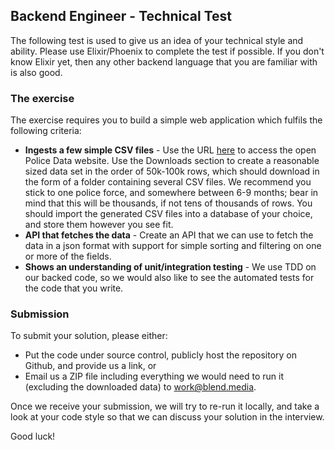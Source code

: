 ## Backend Engineer - Technical Test

The following test is used to give us an idea of your technical style and ability. Please use Elixir/Phoenix to complete the test if possible. If you don't know Elixir yet, then any other backend language that you are familiar with is also good. 

### The exercise

The exercise requires you to build a simple web application which fulfils the following criteria:

* **Ingests a few simple CSV files** - Use the URL [here](https://data.police.uk/) to access the open Police Data website. Use the Downloads section to create a reasonable sized data set in the order of 50k-100k rows, which should download in the form of a folder containing several CSV files. We recommend you stick to one police force, and somewhere between 6-9 months; bear in mind that this will be thousands, if not tens of thousands of rows. You should import the generated CSV files into a database of your choice, and store them however you see fit.
* **API that fetches the data** - Create an API that we can use to fetch the data in a json format with support for simple sorting and filtering on one or more of the fields.
* **Shows an understanding of unit/integration testing** - We use TDD on our backed code, so we would also like to see the automated tests for the code that you write.

### Submission

To submit your solution, please either:

* Put the code under source control, publicly host the repository on Github, and provide us a link, or
* Email us a ZIP file including everything we would need to run it (excluding the downloaded data) to work@blend.media.

Once we receive your submission, we will try to re-run it locally, and take a look at your code style so that we can discuss your solution in the interview.

Good luck!
